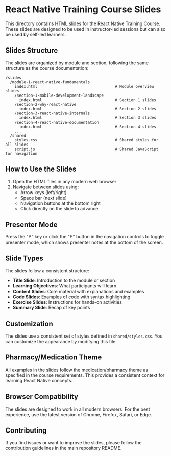 # React Native Training Course Slides

This directory contains HTML slides for the React Native Training Course. These slides are designed to be used in instructor-led sessions but can also be used by self-led learners.

## Slides Structure

The slides are organized by module and section, following the same structure as the course documentation:

```
/slides
  /module-1-react-native-fundamentals
    index.html                                  # Module overview slides
    /section-1-mobile-development-landscape
      index.html                                # Section 1 slides
    /section-2-why-react-native
      index.html                                # Section 2 slides
    /section-3-react-native-internals
      index.html                                # Section 3 slides
    /section-4-react-native-documentation
      index.html                                # Section 4 slides
    ...
  /shared
    styles.css                                  # Shared styles for all slides
    script.js                                   # Shared JavaScript for navigation
```

## How to Use the Slides

1. Open the HTML files in any modern web browser
2. Navigate between slides using:
   - Arrow keys (left/right)
   - Space bar (next slide)
   - Navigation buttons at the bottom right
   - Click directly on the slide to advance

## Presenter Mode

Press the "P" key or click the "P" button in the navigation controls to toggle presenter mode, which shows presenter notes at the bottom of the screen.

## Slide Types

The slides follow a consistent structure:

- **Title Slide**: Introduction to the module or section
- **Learning Objectives**: What participants will learn
- **Content Slides**: Core material with explanations and examples
- **Code Slides**: Examples of code with syntax highlighting
- **Exercise Slides**: Instructions for hands-on activities
- **Summary Slide**: Recap of key points

## Customization

The slides use a consistent set of styles defined in `shared/styles.css`. You can customize the appearance by modifying this file.

## Pharmacy/Medication Theme

All examples in the slides follow the medication/pharmacy theme as specified in the course requirements. This provides a consistent context for learning React Native concepts.

## Browser Compatibility

The slides are designed to work in all modern browsers. For the best experience, use the latest version of Chrome, Firefox, Safari, or Edge.

## Contributing

If you find issues or want to improve the slides, please follow the contribution guidelines in the main repository README. 
